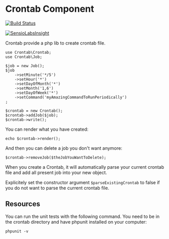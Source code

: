 Crontab Component
=================

[![Build Status](https://secure.travis-ci.org/yzalis/crontab.png?branch=master)](http://travis-ci.org/yzalis/Crontab)

[![SensioLabsInsight](https://insight.sensiolabs.com/projects/fa7a5efd-f97d-4b0a-8c62-5610d83904c6/small.png)](https://insight.sensiolabs.com/projects/fa7a5efd-f97d-4b0a-8c62-5610d83904c6)

Crontab provide a php lib to create crontab file.

	use Crontab\Crontab;
	use Crontab\Job;

	$job = new Job();
	$job
		->setMinute('*/5')
		->setHour('*')
		->setDayOfMonth('*')
		->setMonth('1,6')
		->setDayOfWeek('*')
		->setCommand('myAmazingCommandToRunPeriodically')
	;

	$crontab = new Crontab();
	$crontab->addJob($job);
	$crontab->write();

You can render what you have created:

	echo $crontab->render();

And then you can delete a job you don't want anymore:

	$crontab->removeJob($theJobYouWantToDelete);

When you create a Crontab, it will automatically parse your current crontab file and add all present job into your new object.

Explicitely set the constructor argument `$parseExistingCrontab` to false if you do not want to parse the current crontab file. 

Resources
---------

You can run the unit tests with the following command. You need to be in the crontab directory and have phpunit installed on your computer:

    phpunit -v
